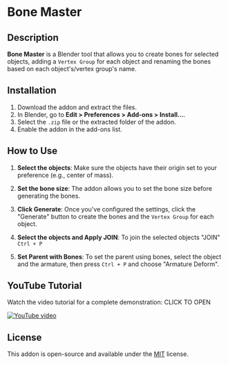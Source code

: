 # Bone Master

## Description

**Bone Master** is a Blender tool that allows you to create bones for selected objects, adding a `Vertex Group` for each object and renaming the bones based on each object's/vertex group's name.

## Installation
1. Download the addon and extract the files.
2. In Blender, go to **Edit > Preferences > Add-ons > Install...**.
3. Select the `.zip` file or the extracted folder of the addon.
4. Enable the addon in the add-ons list.

## How to Use

1. **Select the objects**: Make sure the objects have their origin set to your preference (e.g., center of mass).

2. **Set the bone size**: The addon allows you to set the bone size before generating the bones.

3. **Click Generate**: Once you've configured the settings, click the "Generate" button to create the bones and the `Vertex Group` for each object.

4. **Select the objects and Apply JOIN**: To join the selected objects "JOIN" `Ctrl + P`

5. **Set Parent with Bones**: To set the parent using bones, select the object and the armature, then press `Ctrl + P` and choose "Armature Deform".

## YouTube Tutorial

Watch the video tutorial for a complete demonstration: CLICK TO OPEN

[![YouTube video](https://img.youtube.com/vi/RDp8VPgMPks/0.jpg)]([https://www.youtube.com/watch?v=YourVideoID](https://youtu.be/RDp8VPgMPks))

## License

This addon is open-source and available under the [MIT](LICENSE) license.
